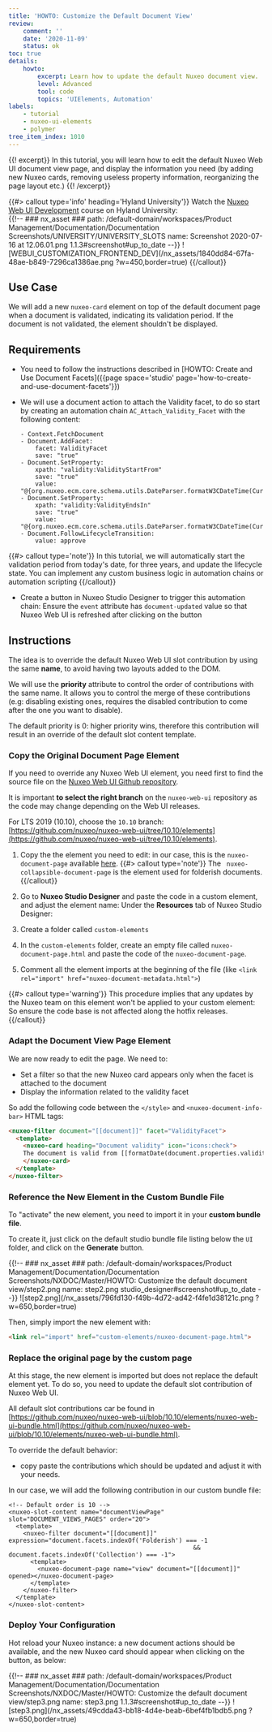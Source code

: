 ```yaml
---
title: 'HOWTO: Customize the Default Document View'
review:
    comment: ''
    date: '2020-11-09'
    status: ok
toc: true
details:
    howto:
        excerpt: Learn how to update the default Nuxeo document view.
        level: Advanced
        tool: code
        topics: 'UIElements, Automation'
labels:
    - tutorial
    - nuxeo-ui-elements
    - polymer
tree_item_index: 1010
---
```


{{! excerpt}}
In this tutorial, you will learn how to edit the default Nuxeo Web UI document view page, and display the information you need (by adding new Nuxeo cards, removing useless property information, reorganizing the page layout etc.)
{{! /excerpt}}

{{#> callout type='info' heading='Hyland University'}}
Watch the [Nuxeo Web UI Development](https://university.hyland.com/courses/e4174) course on Hyland University:</br>
{{!--     ### nx_asset ###
    path: /default-domain/workspaces/Product Management/Documentation/Documentation Screenshots/UNIVERSITY/UNIVERSITY_SLOTS
    name: Screenshot 2020-07-16 at 12.06.01.png
    1.1.3#screenshot#up_to_date
--}}
![WEBUI_CUSTOMIZATION_FRONTEND_DEV](/nx_assets/1840dd84-67fa-48ae-b849-7296ca1386ae.png ?w=450,border=true)
{{/callout}}

## Use Case

We will add a new `nuxeo-card` element on top of the default document page when a document is validated, indicating its validation period. If the document is not validated, the element shouldn't be displayed.

## Requirements

- You need to follow the instructions described in [HOWTO: Create and Use Document Facets]({{page space='studio' page='how-to-create-and-use-document-facets'}})

- We will use a document action to attach the Validity facet, to do so start by creating an automation chain `AC_Attach_Validity_Facet` with the following content:
  ```
  - Context.FetchDocument
  - Document.AddFacet:
      facet: ValidityFacet
      save: "true"
  - Document.SetProperty:
      xpath: "validity:ValidityStartFrom"
      save: "true"
      value: "@{org.nuxeo.ecm.core.schema.utils.DateParser.formatW3CDateTime(CurrentDate.date)}"
  - Document.SetProperty:
      xpath: "validity:ValidityEndsIn"
      save: "true"
      value: "@{org.nuxeo.ecm.core.schema.utils.DateParser.formatW3CDateTime(CurrentDate.years(3).date)}"
  - Document.FollowLifecycleTransition:
      value: approve
  ```

{{#> callout type='note'}}
In this tutorial, we will automatically start the validation period from today's date, for three years, and update the lifecycle state. You can implement any custom business logic in automation chains or automation scripting
{{/callout}}

- Create a button in Nuxeo Studio Designer to trigger this automation chain: Ensure the `event` attribute has `document-updated` value so that Nuxeo Web UI is refreshed after clicking on the button

## Instructions

The idea is to override the default Nuxeo Web UI slot contribution by using the same **name**, to avoid having two layouts added to the DOM.

We will use the **priority** attribute to control the order of contributions with the same name. It allows you to control the merge of these contributions (e.g: disabling existing ones, requires the disabled contribution to come after the one you want to disable).

The default priority is 0: higher priority wins, therefore this contribution will result in an override of the default slot content template.

### Copy the Original Document Page Element

If you need to override any Nuxeo Web UI element, you need first to find the source file on the [Nuxeo Web UI Github repository](https://github.com/nuxeo/nuxeo-web-ui).

It is important **to select the right branch** on the `nuxeo-web-ui` repository as the code may change depending on the Web UI releases.

For LTS 2019 (10.10), choose the `10.10` branch: [https://github.com/nuxeo/nuxeo-web-ui/tree/10.10/elements](https://github.com/nuxeo/nuxeo-web-ui/tree/10.10/elements).

1. Copy the the element you need to edit: in our case, this is the `nuxeo-document-page` available [here](https://github.com/nuxeo/nuxeo-web-ui/blob/10.10/elements/document/nuxeo-document-page.html).
  {{#> callout type='note'}}
  The ` nuxeo-collapsible-document-page` is the element used for folderish documents.
  {{/callout}}

1. Go to **Nuxeo Studio Designer** and paste the code in a custom element, and adjust the element name: Under the **Resources** tab of Nuxeo Studio Designer:
  1. Create a folder called `custom-elements`
  1. In the `custom-elements` folder, create an empty file called `nuxeo-document-page.html` and paste the code of the `nuxeo-document-page`.
1. Comment all the element imports at the beginning of the file (like `<link rel="import" href="nuxeo-document-metadata.html">`)

{{#> callout type='warning'}}
This procedure implies that any updates by the Nuxeo team on this element won't be applied to your custom element: So ensure the code base is not affected along the hotfix releases.
{{/callout}}

### Adapt the Document View Page Element

We are now ready to edit the page. We need to:

- Set a filter so that the new Nuxeo card appears only when the facet is attached to the document
- Display the information related to the validity facet

So add the following code between the `</style>` and `<nuxeo-document-info-bar>` HTML tags:

```html
<nuxeo-filter document="[[document]]" facet="ValidityFacet">
  <template>
    <nuxeo-card heading="Document validity" icon="icons:check">
    The document is valid from [[formatDate(document.properties.validity:ValidityStartFrom)]] to [[formatDate(document.properties.validity:ValidityEndsIn)]].
    </nuxeo-card>
  </template>
</nuxeo-filter>
```

### Reference the New Element in the Custom Bundle File

To "activate" the new element, you need to import it in your **custom bundle file**.

To create it, just click on the default studio bundle file listing below the `UI` folder, and click on the **Generate** button.

{{!--     ### nx_asset ###
    path: /default-domain/workspaces/Product Management/Documentation/Documentation Screenshots/NXDOC/Master/HOWTO: Customize the default document view/step2.png
    name: step2.png
    studio_designer#screenshot#up_to_date
--}}
![step2.png](/nx_assets/796fd130-f49b-4d72-ad42-f4fe1d38121c.png ?w=650,border=true)

Then, simply import the new element with:

```html
<link rel="import" href="custom-elements/nuxeo-document-page.html">
```

### Replace the original page by the custom page

At this stage, the new element is imported but does not replace the default element yet. To do so, you need to update the default slot contribution of Nuxeo Web UI.

All default slot contributions car be found in [https://github.com/nuxeo/nuxeo-web-ui/blob/10.10/elements/nuxeo-web-ui-bundle.html](https://github.com/nuxeo/nuxeo-web-ui/blob/10.10/elements/nuxeo-web-ui-bundle.html).

To override the default behavior:
- copy paste the contributions which should be updated and adjust it with your needs.

In our case, we will add the following contribution in our custom bundle file:

```
<!-- Default order is 10 -->
<nuxeo-slot-content name="documentViewPage" slot="DOCUMENT_VIEWS_PAGES" order="20">
  <template>
    <nuxeo-filter document="[[document]]" expression="document.facets.indexOf('Folderish') === -1
                                                   && document.facets.indexOf('Collection') === -1">
      <template>
        <nuxeo-document-page name="view" document="[[document]]" opened></nuxeo-document-page>
      </template>
    </nuxeo-filter>
  </template>
</nuxeo-slot-content>
```

### Deploy Your Configuration

Hot reload your Nuxeo instance: a new document actions should be available, and the new Nuxeo card should appear when clicking on the button, as below:

{{!--     ### nx_asset ###
    path: /default-domain/workspaces/Product Management/Documentation/Documentation Screenshots/NXDOC/Master/HOWTO: Customize the default document view/step3.png
    name: step3.png
    1.1.3#screenshot#up_to_date
--}}
![step3.png](/nx_assets/49cdda43-bb18-4d4e-beab-6bef4fb1bdb5.png ?w=650,border=true)
